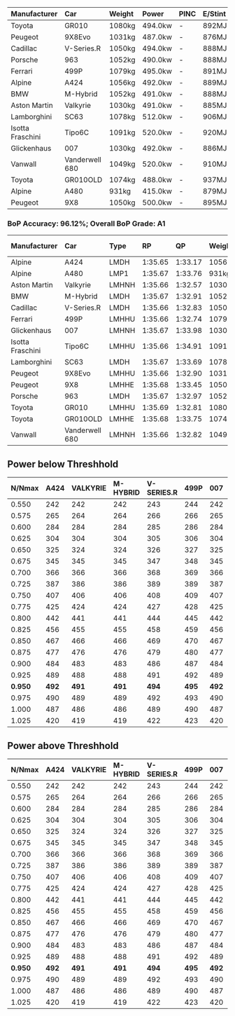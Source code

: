 | Manufacturer     | Car            | Weight | Power   | PINC    | E/Stint | FDS     |
|:-|:-|:-|:-|:-|:-|:-|
| Toyota           | GR010          | 1080kg | 494.0kw |    -    | 892MJ   | 190kph  |
| Peugeot          | 9X8Evo         | 1031kg | 487.0kw |    -    | 876MJ   | 190kph  |
| Cadillac         | V-Series.R     | 1050kg | 494.0kw |    -    | 888MJ   |    -    |
| Porsche          | 963            | 1052kg | 490.0kw |    -    | 888MJ   |    -    |
| Ferrari          | 499P           | 1079kg | 495.0kw |    -    | 891MJ   | 190kph  |
| Alpine           | A424           | 1056kg | 492.0kw |    -    | 889MJ   |    -    |
| BMW              | M-Hybrid       | 1052kg | 491.0kw |    -    | 888MJ   |    -    |
| Aston Martin     | Valkyrie       | 1030kg | 491.0kw |    -    | 885MJ   |    -    |
| Lamborghini      | SC63           | 1078kg | 512.0kw |    -    | 906MJ   |    -    |
| Isotta Fraschini | Tipo6C         | 1091kg | 520.0kw |    -    | 920MJ   | 190kph  |
| Glickenhaus      | 007            | 1030kg | 492.0kw |    -    | 886MJ   |    -    |
| Vanwall          | Vanderwell 680 | 1049kg | 520.0kw |    -    | 910MJ   |    -    |
| Toyota           | GR010OLD       | 1074kg | 488.0kw |    -    | 937MJ   | 150kph  |
| Alpine           | A480           | 931kg  | 415.0kw |    -    | 879MJ   |    -    |
| Peugeot          | 9X8            | 1050kg | 500.0kw |    -    | 895MJ   | 150kph  |

### BoP Accuracy: 96.12%; Overall BoP Grade: A1
| Manufacturer     | Car            | Type  | RP      | QP      | Weight | Power¹  | Threshhold | PINC    | Power²   | E/Stint | AVG Vmax  | FDS     | RDLC | L/Stint | BOP-Grade | Model Accuracy | Model Points | Match%  | SimDiff |
|:-|:-|:-|:-|:-|:-|:-|:-|:-|:-|:-|:-|:-|:-|:-|:-|:-|:-|:-|:-|
| Alpine           | A424           | LMDH  | 1:35.65 | 1:33.17 | 1056kg | 492.0kw | 0.0kph     |    -    | 492.00kw |  889MJ  | 289.14kph |    -    | 1.02 | 40      | ~A1       | 99.31%         | 2573         | 99.62%  | #       |
| Alpine           | A480           | LMP1  | 1:35.67 | 1:33.76 |  931kg | 415.0kw | 0.0kph     |    -    | 415.00kw |  879MJ  | 291.74kph |    -    | 1.00 | 37      | ~A1       | 94.60%         | 1683         | 100.00% | +0.18   |
| Aston Martin     | Valkyrie       | LMHNH | 1:35.66 | 1:32.57 | 1030kg | 491.0kw | 0.0kph     |    -    | 491.00kw |  885MJ  | 292.12kph |    -    | 1.05 | 40      | +C1       | 100.00%        | 630          | 80.00%  | #       |
| BMW              | M-Hybrid       | LMDH  | 1:35.67 | 1:32.91 | 1052kg | 491.0kw | 0.0kph     |    -    | 491.00kw |  888MJ  | 291.12kph |    -    | 1.02 | 40      | ~A1       | 99.41%         | 2544         | 98.83%  | #       |
| Cadillac         | V-Series.R     | LMDH  | 1:35.66 | 1:32.83 | 1050kg | 494.0kw | 0.0kph     |    -    | 494.00kw |  888MJ  | 293.09kph |    -    | 1.02 | 40      | ~A1       | 99.30%         | 4946         | 98.46%  | #       |
| Ferrari          | 499P           | LMHHU | 1:35.66 | 1:32.74 | 1079kg | 495.0kw | 0.0kph     |    -    | 495.00kw |  891MJ  | 291.75kph | 190kph  | 1.02 | 40      | ~A1       | 100.00%        | 8223         | 99.83%  | #       |
| Glickenhaus      | 007            | LMHNH | 1:35.67 | 1:33.98 | 1030kg | 492.0kw | 0.0kph     |    -    | 492.00kw |  886MJ  | 296.65kph |    -    | 0.97 | 40      | ~A1       | 93.86%         | 2169         | 100.00% | +2.19   |
| Isotta Fraschini | Tipo6C         | LMHHU | 1:35.66 | 1:34.91 | 1091kg | 520.0kw | 0.0kph     |    -    | 520.00kw |  920MJ  | 294.55kph | 190kph  | 1.02 | 40      | +C1       | 97.73%         | 129          | 78.52%  | #       |
| Lamborghini      | SC63           | LMDH  | 1:35.67 | 1:33.69 | 1078kg | 512.0kw | 0.0kph     |    -    | 512.00kw |  906MJ  | 289.46kph |    -    | 1.02 | 40      | ~A1       | 98.78%         | 813          | 100.00% | #       |
| Peugeot          | 9X8Evo         | LMHHU | 1:35.66 | 1:32.90 | 1031kg | 487.0kw | 0.0kph     |    -    | 487.00kw |  876MJ  | 300.45kph | 190kph  | 1.03 | 40      | ~A1       | 96.77%         | 2307         | 95.95%  | #       |
| Peugeot          | 9X8            | LMHHE | 1:35.68 | 1:33.45 | 1050kg | 500.0kw | 0.0kph     |    -    | 500.00kw |  895MJ  | 289.20kph | 150kph  | 1.03 | 40      | ~A1       | 97.99%         | 5010         | 100.00% | +0.56   |
| Porsche          | 963            | LMDH  | 1:35.67 | 1:32.97 | 1052kg | 490.0kw | 0.0kph     |    -    | 490.00kw |  888MJ  | 290.45kph |    -    | 1.02 | 40      | ~A1       | 99.86%         | 11699        | 99.66%  | #       |
| Toyota           | GR010          | LMHHU | 1:35.69 | 1:32.81 | 1080kg | 494.0kw | 0.0kph     |    -    | 494.00kw |  892MJ  | 290.46kph | 190kph  | 1.02 | 40      | ~A1       | 99.63%         | 6190         | 97.87%  | #       |
| Toyota           | GR010OLD       | LMHHE | 1:35.68 | 1:33.75 | 1074kg | 488.0kw | 0.0kph     |    -    | 488.00kw |  937MJ  | 293.62kph | 150kph  | 1.02 | 40      | +A2       | 93.47%         | 1031         | 92.99%  | +0.24   |
| Vanwall          | Vanderwell 680 | LMHNH | 1:35.66 | 1:32.82 | 1049kg | 520.0kw | 0.0kph     |    -    | 520.00kw |  910MJ  | 293.79kph |    -    | 1.00 | 40      | ~A1       | 94.33%         | 632          | 100.00% | +0.82   |

## Power below Threshhold
| N/Nmax    | A424    | VALKYRIE | M-HYBRID | V-SERIES.R | 499P    | 007     | TIPO6C  | SC63    | 9X8EVO  | 9X8     | 963     | GR010   | GR010OLD | VANDERWELL 680 | ​     | RPM      | A480       |
|:-|:-|:-|:-|:-|:-|:-|:-|:-|:-|:-|:-|:-|:-|:-|:-|:-|:-|
|  0.550    |  242    |  242     |  242     |  243       |  244    |  242    |  256    |  252    |  240    |  246    |  241    |  243    |  240     |  256           |  ​    |   --     |   -        |
|  0.575    |  265    |  264     |  264     |  266       |  266    |  265    |  279    |  275    |  262    |  269    |  264    |  266    |  262     |  279           |  ​    |   --     |   -        |
|  0.600    |  284    |  284     |  284     |  285       |  286    |  284    |  300    |  296    |  281    |  289    |  283    |  285    |  282     |  300           |  ​    |   --     |   -        |
|  0.625    |  304    |  304     |  304     |  305       |  306    |  304    |  322    |  317    |  301    |  309    |  303    |  305    |  302     |  322           |  ​    |   --     |   -        |
|  0.650    |  325    |  324     |  324     |  326       |  327    |  325    |  343    |  338    |  322    |  330    |  324    |  326    |  322     |  343           |  ​    |   --     |   -        |
|  0.675    |  345    |  345     |  345     |  347       |  348    |  345    |  365    |  359    |  342    |  351    |  344    |  347    |  343     |  365           |  ​    |   --     |   -        |
|  0.700    |  366    |  366     |  366     |  368       |  369    |  366    |  387    |  381    |  363    |  372    |  365    |  368    |  364     |  387           |  ​    |   --     |   -        |
|  0.725    |  387    |  386     |  386     |  389       |  389    |  387    |  409    |  403    |  383    |  393    |  386    |  389    |  384     |  409           |  ​    |   --     |   -        |
|  0.750    |  407    |  406     |  406     |  408       |  409    |  407    |  430    |  423    |  403    |  413    |  405    |  408    |  403     |  430           |  ​    |   --     |   -        |
|  0.775    |  425    |  424     |  424     |  427       |  428    |  425    |  449    |  442    |  421    |  432    |  424    |  427    |  422     |  449           |  ​    |  5000    |  -3252759  |
|  0.800    |  442    |  441     |  441     |  444       |  445    |  442    |  467    |  460    |  437    |  449    |  440    |  444    |  438     |  467           |  ​    |  5500    |  -3542662  |
|  0.825    |  456    |  455     |  455     |  458       |  459    |  456    |  482    |  475    |  452    |  464    |  455    |  458    |  453     |  482           |  ​    |  5999    |  -3846747  |
|  0.850    |  467    |  466     |  466     |  469       |  470    |  467    |  494    |  486    |  463    |  475    |  466    |  469    |  464     |  494           |  ​    |  6499    |  -4165013  |
|  0.875    |  477    |  476     |  476     |  479       |  480    |  477    |  505    |  497    |  473    |  485    |  476    |  479    |  474     |  505           |  ​    |  7000    |  -4497462  |
|  0.900    |  484    |  483     |  483     |  486       |  487    |  484    |  512    |  504    |  479    |  492    |  482    |  486    |  480     |  512           |  ​    |  7500    |  -4844093  |
|  0.925    |  489    |  488     |  488     |  491       |  492    |  489    |  517    |  509    |  484    |  497    |  487    |  491    |  485     |  517           |  ​    |  8000    |  412       |
| **0.950** | **492** | **491**  | **491**  | **494**    | **495** | **492** | **520** | **512** | **487** | **500** | **490** | **494** | **488**  | **520**        | **​** | **8499** | **415**    |
|  0.975    |  490    |  489     |  489     |  492       |  493    |  490    |  518    |  510    |  485    |  498    |  488    |  492    |  486     |  518           |  ​    |  9000    |  208       |
|  1.000    |  487    |  486     |  486     |  489       |  490    |  487    |  514    |  506    |  482    |  495    |  485    |  489    |  483     |  514           |  ​    |   --     |   -        |
|  1.025    |  420    |  419     |  419     |  422       |  423    |  420    |  444    |  437    |  416    |  427    |  419    |  422    |  417     |  444           |  ​    |   --     |   -        |

## Power above Threshhold
| N/Nmax    | A424    | VALKYRIE | M-HYBRID | V-SERIES.R | 499P    | 007     | TIPO6C  | SC63    | 9X8EVO  | 9X8     | 963     | GR010   | GR010OLD | VANDERWELL 680 | ​     | RPM      | A480       |
|:-|:-|:-|:-|:-|:-|:-|:-|:-|:-|:-|:-|:-|:-|:-|:-|:-|:-|
|  0.550    |  242    |  242     |  242     |  243       |  244    |  242    |  256    |  252    |  240    |  246    |  241    |  243    |  240     |  256           |  ​    |   --     |   -        |
|  0.575    |  265    |  264     |  264     |  266       |  266    |  265    |  279    |  275    |  262    |  269    |  264    |  266    |  262     |  279           |  ​    |   --     |   -        |
|  0.600    |  284    |  284     |  284     |  285       |  286    |  284    |  300    |  296    |  281    |  289    |  283    |  285    |  282     |  300           |  ​    |   --     |   -        |
|  0.625    |  304    |  304     |  304     |  305       |  306    |  304    |  322    |  317    |  301    |  309    |  303    |  305    |  302     |  322           |  ​    |   --     |   -        |
|  0.650    |  325    |  324     |  324     |  326       |  327    |  325    |  343    |  338    |  322    |  330    |  324    |  326    |  322     |  343           |  ​    |   --     |   -        |
|  0.675    |  345    |  345     |  345     |  347       |  348    |  345    |  365    |  359    |  342    |  351    |  344    |  347    |  343     |  365           |  ​    |   --     |   -        |
|  0.700    |  366    |  366     |  366     |  368       |  369    |  366    |  387    |  381    |  363    |  372    |  365    |  368    |  364     |  387           |  ​    |   --     |   -        |
|  0.725    |  387    |  386     |  386     |  389       |  389    |  387    |  409    |  403    |  383    |  393    |  386    |  389    |  384     |  409           |  ​    |   --     |   -        |
|  0.750    |  407    |  406     |  406     |  408       |  409    |  407    |  430    |  423    |  403    |  413    |  405    |  408    |  403     |  430           |  ​    |   --     |   -        |
|  0.775    |  425    |  424     |  424     |  427       |  428    |  425    |  449    |  442    |  421    |  432    |  424    |  427    |  422     |  449           |  ​    |  5000    |  -3252759  |
|  0.800    |  442    |  441     |  441     |  444       |  445    |  442    |  467    |  460    |  437    |  449    |  440    |  444    |  438     |  467           |  ​    |  5500    |  -3542662  |
|  0.825    |  456    |  455     |  455     |  458       |  459    |  456    |  482    |  475    |  452    |  464    |  455    |  458    |  453     |  482           |  ​    |  5999    |  -3846747  |
|  0.850    |  467    |  466     |  466     |  469       |  470    |  467    |  494    |  486    |  463    |  475    |  466    |  469    |  464     |  494           |  ​    |  6499    |  -4165013  |
|  0.875    |  477    |  476     |  476     |  479       |  480    |  477    |  505    |  497    |  473    |  485    |  476    |  479    |  474     |  505           |  ​    |  7000    |  -4497462  |
|  0.900    |  484    |  483     |  483     |  486       |  487    |  484    |  512    |  504    |  479    |  492    |  482    |  486    |  480     |  512           |  ​    |  7500    |  -4844093  |
|  0.925    |  489    |  488     |  488     |  491       |  492    |  489    |  517    |  509    |  484    |  497    |  487    |  491    |  485     |  517           |  ​    |  8000    |  412       |
| **0.950** | **492** | **491**  | **491**  | **494**    | **495** | **492** | **520** | **512** | **487** | **500** | **490** | **494** | **488**  | **520**        | **​** | **8499** | **415**    |
|  0.975    |  490    |  489     |  489     |  492       |  493    |  490    |  518    |  510    |  485    |  498    |  488    |  492    |  486     |  518           |  ​    |  9000    |  208       |
|  1.000    |  487    |  486     |  486     |  489       |  490    |  487    |  514    |  506    |  482    |  495    |  485    |  489    |  483     |  514           |  ​    |   --     |   -        |
|  1.025    |  420    |  419     |  419     |  422       |  423    |  420    |  444    |  437    |  416    |  427    |  419    |  422    |  417     |  444           |  ​    |   --     |   -        |
